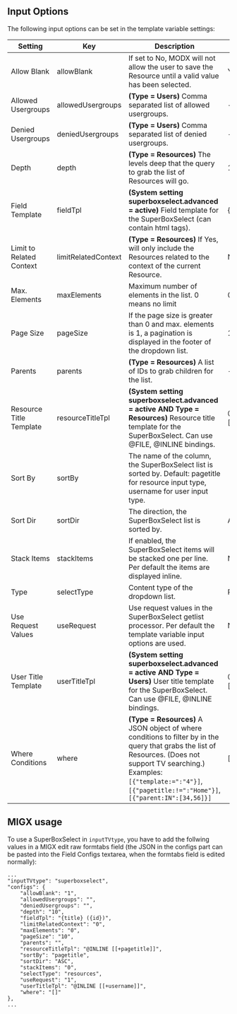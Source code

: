 ## Input Options

The following input options can be set in the template variable settings:

| Setting                  | Key                 | Description                                                                                                                                                                                                                                    | Default                |
|--------------------------|---------------------|------------------------------------------------------------------------------------------------------------------------------------------------------------------------------------------------------------------------------------------------|------------------------|
| Allow Blank              | allowBlank          | If set to No, MODX will not allow the user to save the Resource until a valid value has been selected.                                                                                                                                         | Yes                    |
| Allowed Usergroups       | allowedUsergroups   | **(Type = Users)** Comma separated list of allowed usergroups.                                                                                                                                                                                 | -                      |
| Denied Usergroups        | deniedUsergroups    | **(Type = Users)** Comma separated list of denied usergroups.                                                                                                                                                                                  | -                      |
| Depth                    | depth               | **(Type = Resources)** The levels deep that the query to grab the list of Resources will go.                                                                                                                                                   | 10                     |
| Field Template           | fieldTpl            | **(System setting superboxselect.advanced = active)** Field template for the SuperBoxSelect (can contain html tags).                                                                                                                           | {title} ({id})         |
| Limit to Related Context | limitRelatedContext | **(Type = Resources)** If Yes, will only include the Resources related to the context of the current Resource.                                                                                                                                 | No                     |
| Max. Elements            | maxElements         | Maximum number of elements in the list. 0 means no limit                                                                                                                                                                                       | 0                      |
| Page Size                | pageSize            | If the page size is greater than 0 and max. elements is 1, a pagination is displayed in the footer of the dropdown list.                                                                                                                       | 10                     |
| Parents                  | parents             | **(Type = Resources)** A list of IDs to grab children for the list.                                                                                                                                                                            | -                      |
| Resource Title Template  | resourceTitleTpl    | **(System setting superboxselect.advanced = active AND Type = Resources)** Resource title template for the SuperBoxSelect. Can use @FILE, @INLINE bindings.                                                                                    | @INLINE [[+pagetitle]] |
| Sort By                  | sortBy              | The name of the column, the SuperBoxSelect list is sorted by. Default: pagetitle for resource input type, username for user input type.                                                                                                        |                        |
| Sort Dir                 | sortDir             | The direction, the SuperBoxSelect list is sorted by.                                                                                                                                                                                           | Ascending              |
| Stack Items              | stackItems          | If enabled, the SuperBoxSelect items will be stacked one per line. Per default the items are displayed inline.                                                                                                                                 | No                     |
| Type                     | selectType          | Content type of the dropdown list.                                                                                                                                                                                                             | Resources              |
| Use Request Values       | useRequest          | Use request values in the SuperBoxSelect getlist processor. Per default the template variable input options are used.                                                                                                                          | No                     |
| User Title Template      | userTitleTpl        | **(System setting superboxselect.advanced = active AND Type = Users)** User title template for the SuperBoxSelect. Can use @FILE, @INLINE bindings.                                                                                            | @INLINE [[+username]]  |
| Where Conditions         | where               | **(Type = Resources)** A JSON object of where conditions to filter by in the query that grabs the list of Resources. (Does not support TV searching.) Examples: `[{"template:=":"4"}]`, `[{"pagetitle:!=":"Home"}]`, `[{"parent:IN":[34,56]}]` | []                     |

## MIGX usage

To use a SuperBoxSelect in `inputTVtype`, you have to add the follwing values in a MIGX edit raw formtabs field (the
JSON in the configs part can be pasted into the Field Configs textarea, when the formtabs field is edited normally):

```
...
"inputTVtype": "superboxselect",
"configs": {
    "allowBlank": "1",
    "allowedUsergroups": "",
    "deniedUsergroups": "",
    "depth": "10",
    "fieldTpl": "{title} ({id})",
    "limitRelatedContext": "0",
    "maxElements": "0",
    "pageSize": "10",
    "parents": "",
    "resourceTitleTpl": "@INLINE [[+pagetitle]]",
    "sortBy": "pagetitle",
    "sortDir": "ASC",
    "stackItems": "0",
    "selectType": "resources",
    "useRequest": "1",
    "userTitleTpl": "@INLINE [[+username]]",
    "where": "[]"
},
...
```


